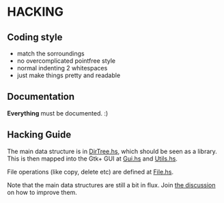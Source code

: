 HACKING
=======

Coding style
------------

- match the sorroundings
- no overcomplicated pointfree style
- normal indenting 2 whitespaces
- just make things pretty and readable

Documentation
-------------

__Everything__ must be documented. :)

Hacking Guide
-------------

The main data structure is in [DirTree.hs](src/Data/DirTree.hs), which
should be seen as a library. This is then mapped into the Gtk+ GUI at
[Gui.hs](src/GUI/Gtk/Gui.hs) and [Utils.hs](src/GUI/Gtk/Utils.hs).

File operations (like copy, delete etc) are defined at
[File.hs](src/IO/File.hs).

Note that the main data structures are still a bit in flux. Join
[the discussion](https://github.com/hasufell/hsfm/issues/12) on how to
improve them.
